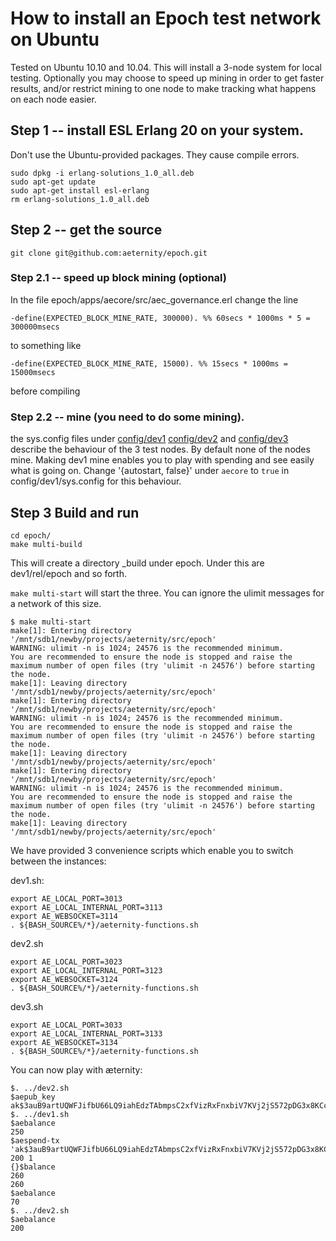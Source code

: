 # How to install an Epoch test network on Ubuntu

Tested on Ubuntu 10.10 and 10.04. This will install a 3-node system for local testing. Optionally you may choose to speed up mining in order to get faster results, and/or restrict mining to one node to make tracking what happens on each node easier.

## Step 1 -- install ESL Erlang 20 on your system.

Don't use the Ubuntu-provided packages. They cause compile errors.

```wget https://packages.erlang-solutions.com/erlang-solutions_1.0_all.deb
sudo dpkg -i erlang-solutions_1.0_all.deb
sudo apt-get update
sudo apt-get install esl-erlang
rm erlang-solutions_1.0_all.deb
```

## Step 2 -- get the source

`git clone git@github.com:aeternity/epoch.git`

### Step 2.1 -- speed up block mining (optional)

In the file epoch/apps/aecore/src/aec_governance.erl change the line 

`-define(EXPECTED_BLOCK_MINE_RATE, 300000). %% 60secs * 1000ms * 5 = 300000msecs`

to something like 

`-define(EXPECTED_BLOCK_MINE_RATE, 15000). %% 15secs * 1000ms = 15000msecs`

before compiling

### Step 2.2 -- mine (you need to do some mining).

the sys.config files under [config/dev1](https://github.com/aeternity/epoch/tree/master/config/dev1) [config/dev2](https://github.com/aeternity/epoch/tree/master/config/dev2) and [config/dev3](https://github.com/aeternity/epoch/tree/master/config/dev3) describe the behaviour of the 3 test nodes. By default none of the nodes mine. Making dev1 mine enables you to play with spending and see easily what is going on. Change '{autostart, false}' under `aecore` to `true` in config/dev1/sys.config for this behaviour.

## Step 3 Build and run

```
cd epoch/
make multi-build
```
This will create a directory \_build under epoch. Under this are dev1/rel/epoch and so forth.

`make multi-start` will start the three. You can ignore the ulimit messages for a network of this size.

```
$ make multi-start
make[1]: Entering directory '/mnt/sdb1/newby/projects/aeternity/src/epoch'
WARNING: ulimit -n is 1024; 24576 is the recommended minimum.
You are recommended to ensure the node is stopped and raise the maximum number of open files (try 'ulimit -n 24576') before starting the node.
make[1]: Leaving directory '/mnt/sdb1/newby/projects/aeternity/src/epoch'
make[1]: Entering directory '/mnt/sdb1/newby/projects/aeternity/src/epoch'
WARNING: ulimit -n is 1024; 24576 is the recommended minimum.
You are recommended to ensure the node is stopped and raise the maximum number of open files (try 'ulimit -n 24576') before starting the node.
make[1]: Leaving directory '/mnt/sdb1/newby/projects/aeternity/src/epoch'
make[1]: Entering directory '/mnt/sdb1/newby/projects/aeternity/src/epoch'
WARNING: ulimit -n is 1024; 24576 is the recommended minimum.
You are recommended to ensure the node is stopped and raise the maximum number of open files (try 'ulimit -n 24576') before starting the node.
make[1]: Leaving directory '/mnt/sdb1/newby/projects/aeternity/src/epoch'
```

We have provided 3 convenience scripts which enable you to switch between the instances:

dev1.sh:
```
export AE_LOCAL_PORT=3013
export AE_LOCAL_INTERNAL_PORT=3113
export AE_WEBSOCKET=3114
. ${BASH_SOURCE%/*}/aeternity-functions.sh
```
dev2.sh
```
export AE_LOCAL_PORT=3023
export AE_LOCAL_INTERNAL_PORT=3123
export AE_WEBSOCKET=3124
. ${BASH_SOURCE%/*}/aeternity-functions.sh
```
dev3.sh
```
export AE_LOCAL_PORT=3033
export AE_LOCAL_INTERNAL_PORT=3133
export AE_WEBSOCKET=3134
. ${BASH_SOURCE%/*}/aeternity-functions.sh
```

You can now play with æternity:

```
$. ../dev2.sh
$aepub_key 
ak$3auB9artUQWFJifbU66LQ9iahEdzTAbmpsC2xfVizRxFnxbiV7KVj2jS572pDG3x8KCcvcTQETivd4BsVBPbv3k8QdfEbC
$. ../dev1.sh
$aebalance 
250
$aespend-tx 'ak$3auB9artUQWFJifbU66LQ9iahEdzTAbmpsC2xfVizRxFnxbiV7KVj2jS572pDG3x8KCcvcTQETivd4BsVBPbv3k8QdfEbC' 200 1
{}$balance 
260
260
$aebalance 
70
$. ../dev2.sh
$aebalance 
200
```
